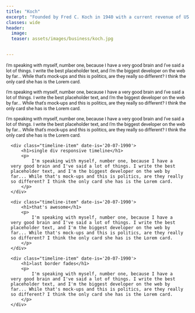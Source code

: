 ```yaml
---
title: "Koch"
excerpt: "Founded by Fred C. Koch in 1940 with a current revenue of ‎US $110 billion (2019)""
classes: wide
header:
  image: 
  teaser: assets/images/business/koch.jpg


---
```


I'm speaking with myself, number one, because I have a very good brain and I've said a lot of things. I write the best placeholder text, and I'm the biggest developer on the web by far... While that's mock-ups and this is politics, are they really so different? I think the only card she has is the Lorem card.

I'm speaking with myself, number one, because I have a very good brain and I've said a lot of things. I write the best placeholder text, and I'm the biggest developer on the web by far... While that's mock-ups and this is politics, are they really so different? I think the only card she has is the Lorem card.

I'm speaking with myself, number one, because I have a very good brain and I've said a lot of things. I write the best placeholder text, and I'm the biggest developer on the web by far... While that's mock-ups and this is politics, are they really so different? I think the only card she has is the Lorem card.

<style type="text/css">
h1 { font-size: 2rem; margin-bottom: .5em; }
p { font-family: 'Roboto', sans-serif; font-size: .8rem; }

.container { max-width:1024px; width:95%; margin:0 auto; }
$border-color: rgba(red, .5);

.timeline-item { padding: 3em 2em 2em; position: relative; border-left: 2px solid $border-color;
	
	&::before {
		content: attr(date-is);
		position: absolute;
		left: 2em;
		font-weight: bold;
		top: 1em;
		display: block;
		font-family: 'Roboto', sans-serif;
		font-weight: 700;
		font-size: .785rem; }

	&::after {
		width: 10px;
		height: 10px;
		display: block;
		top: 1em;
		position: absolute;
		left: -7px;
		border-radius: 10px;
		content: '';
		border: 2px solid $border-color;
		background: white; }
}
</style>



<div class="container">

	<div class="timeline-item" date-is='20-07-1990'>
		<h1>single div responsive timeline</h1>
		<p>
			I'm speaking with myself, number one, because I have a very good brain and I've said a lot of things. I write the best placeholder text, and I'm the biggest developer on the web by far... While that's mock-ups and this is politics, are they really so different? I think the only card she has is the Lorem card.
		</p>
	</div>
	
	<div class="timeline-item" date-is='20-07-1990'>
		<h1>that's awesome</h1>
		<p>
			I'm speaking with myself, number one, because I have a very good brain and I've said a lot of things. I write the best placeholder text, and I'm the biggest developer on the web by far... While that's mock-ups and this is politics, are they really so different? I think the only card she has is the Lorem card.
		</p>
	</div>
	
	<div class="timeline-item" date-is='20-07-1990'>
		<h1>last border fades</h1>
		<p>
			I'm speaking with myself, number one, because I have a very good brain and I've said a lot of things. I write the best placeholder text, and I'm the biggest developer on the web by far... While that's mock-ups and this is politics, are they really so different? I think the only card she has is the Lorem card.
		</p>
	</div>

</div>